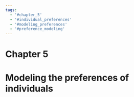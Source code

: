 ```yaml
---
tags:
  - '#chapter_5'
  - '#individual_preferences'
  - '#modeling_preferences'
  - '#preference_modeling'
---
```

# Chapter 5  

# Modeling the preferences of individuals  

